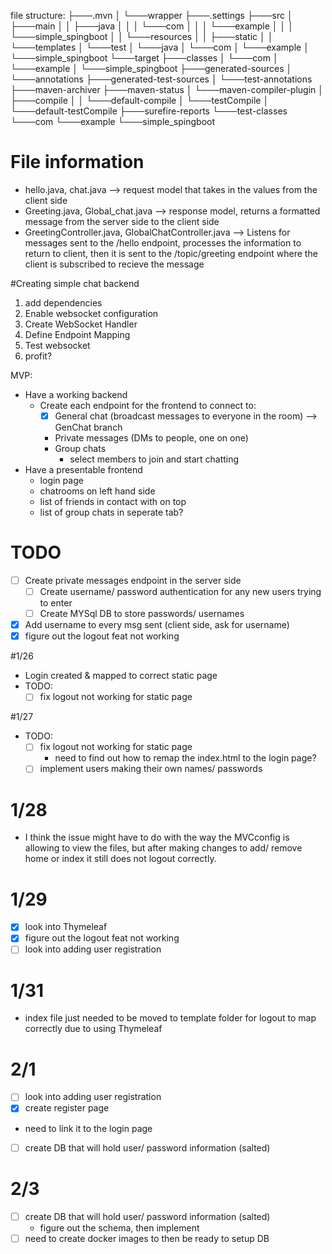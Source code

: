 file structure:
├───.mvn
│   └───wrapper
├───.settings
├───src
│   ├───main
│   │   ├───java
│   │   │   └───com
│   │   │       └───example
│   │   │           └───simple_spingboot
│   │   └───resources
│   │       ├───static
│   │       └───templates
│   └───test
│       └───java
│           └───com
│               └───example
│                   └───simple_spingboot
└───target
    ├───classes
    │   └───com
    │       └───example
    │           └───simple_spingboot
    ├───generated-sources
    │   └───annotations
    ├───generated-test-sources
    │   └───test-annotations
    ├───maven-archiver
    ├───maven-status
    │   └───maven-compiler-plugin
    │       ├───compile
    │       │   └───default-compile
    │       └───testCompile
    │           └───default-testCompile
    ├───surefire-reports
    └───test-classes
        └───com
            └───example
                └───simple_spingboot

# File information
- hello.java, chat.java --> request model that takes in the values from the client side
- Greeting.java, Global_chat.java --> response model, returns a formatted message from the server side to the client side
- GreetingController.java, GlobalChatController.java --> Listens for messages sent to the /hello endpoint, processes the information to return to client, then it is sent to the /topic/greeting endpoint where the client is subscribed to recieve the message

#Creating simple chat backend
1. add dependencies
2. Enable websocket configuration
3. Create WebSocket Handler
4. Define Endpoint Mapping
5. Test websocket
6. profit?

MVP:
- Have a working backend
    - Create each endpoint for the frontend to connect to:
       - [x] General chat (broadcast messages to everyone in the room) --> GenChat branch
        - Private messages (DMs to people, one on one)
        - Group chats
            - select members to join and start chatting
- Have a presentable frontend
    - login page
    - chatrooms on left hand side
    - list of friends in contact with on top
    - list of group chats in seperate tab?

# TODO
-  [ ] Create private messages endpoint in the server side
    -   [ ] Create username/ password authentication for any new users trying to enter
    -   [ ] Create MYSql DB to store passwords/ usernames
- [x] Add username to every msg sent (client side, ask for username)
- [x] figure out the logout feat not working

#1/26
- Login created & mapped to correct static page
- TODO: 
  - [ ] fix logout not working for static page

#1/27
- TODO: 
    - [ ] fix logout not working for static page
        - need to find out how to remap the index.html to the login page?
    - [ ] implement users making their own names/ passwords

# 1/28
- I think the issue might have to do with the way the MVCconfig is allowing to view the files, but after making changes to add/ remove home or index it still does not logout correctly.

# 1/29
- [x] look into Thymeleaf
- [x] figure out the logout feat not working
- [ ] look into adding user registration

# 1/31
- index file just needed to be moved to template folder for logout to map correctly due to using Thymeleaf

# 2/1
- [ ] look into adding user registration
- [x] create register page
- need to link it to the login page
- [ ] create DB that will hold user/ password information (salted)

# 2/3
- [ ] create DB that will hold user/ password information (salted)
    - figure out the schema, then implement
- [ ] need to create docker images to then be ready to setup DB
